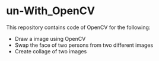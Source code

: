 un-With_OpenCV
=========

This repository contains code of OpenCV for the following:

- Draw a image using OpenCV
- Swap the face of two persons from two different images
- Create collage of two images 
